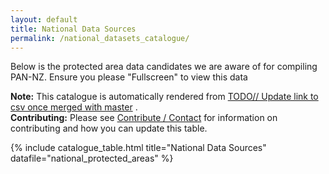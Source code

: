 ```yaml
---
layout: default
title: National Data Sources
permalink: /national_datasets_catalogue/
---
```





Below is the protected area data candidates we are aware of for compiling PAN-NZ.
Ensure you please "Fullscreen" to view this data 


<div class="tip-box">
  <strong>Note:</strong> This catalogue is automatically rendered from 
  <a href="_data/national_protected_areas.csv">TODO// Update link to csv once merged with master</a> .
</div>


<div class="tip-box">
  <strong>Contributing:</strong> Please see 
  <a href="{{ site.baseurl }}/contributing/index.html">Contribute / Contact</a> 
  for information on contributing and how you can update this table.
</div>




  {% include catalogue_table.html title="National Data Sources" datafile="national_protected_areas" %}
